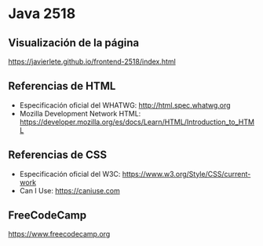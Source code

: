 # Java 2518

## Visualización de la página

https://javierlete.github.io/frontend-2518/index.html

## Referencias de HTML

* Especificación oficial del WHATWG: http://html.spec.whatwg.org
* Mozilla Development Network HTML: https://developer.mozilla.org/es/docs/Learn/HTML/Introduction_to_HTML

## Referencias de CSS

* Especificación oficial del W3C: https://www.w3.org/Style/CSS/current-work
* Can I Use:  https://caniuse.com

## FreeCodeCamp

https://www.freecodecamp.org
